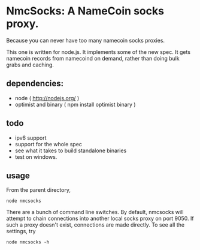 
# NmcSocks: A NameCoin socks proxy.

Because you can never have too many namecoin socks proxies.

This one is written for node.js.
It implements some of the new spec.
It gets namecoin records from namecoind on demand, rather than doing bulk grabs and caching.

## dependencies:

- node ( http://nodejs.org/ )
- optimist and binary ( npm install optimist binary )

## todo

- ipv6 support
- support for the whole spec
- see what it takes to build standalone binaries
- test on windows.

## usage

From the parent directory,

    node nmcsocks

There are a bunch of command line switches.
By default, nmcsocks will attempt to chain connections into another local socks proxy on port 9050.
If such a proxy doesn't exist, connections are made directly.
To see all the settings, try

    node nmcsocks -h

